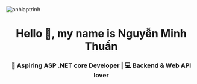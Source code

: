 <img src="https://github.com/user-attachments/assets/c3744d51-b1f2-4db3-805a-81e2a5b26fc5"  alt="anhlaptrinh"/>

<h1 align="center">Hello 👋, my name is Nguyễn Minh Thuần</h1>
<h3 align="center">🎯 Aspiring ASP .NET core Developer | 💻 Backend & Web API lover</h3>

